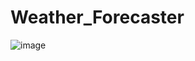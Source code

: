 # Weather_Forecaster
![image](https://github.com/naimur075/Weather_Forecaster/assets/114079262/832427c5-a7ed-4138-917e-65e3532e32b5)
